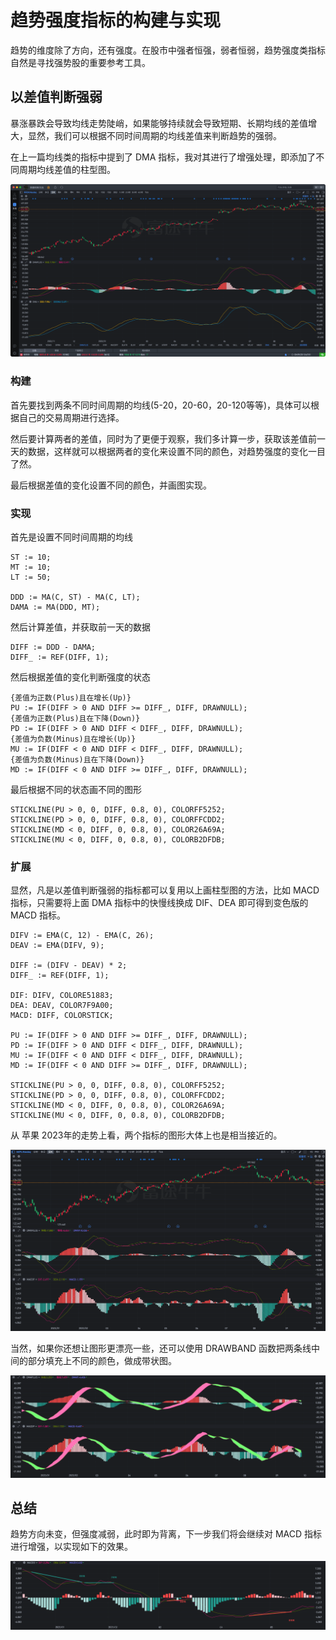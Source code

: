 # 趋势强度指标的构建与实现
趋势的维度除了方向，还有强度。在股市中强者恒强，弱者恒弱，趋势强度类指标自然是寻找强势股的重要参考工具。

## 以差值判断强弱
暴涨暴跌会导致均线走势陡峭，如果能够持续就会导致短期、长期均线的差值增大，显然，我们可以根据不同时间周期的均线差值来判断趋势的强弱。

在上一篇均线类的指标中提到了 DMA 指标，我对其进行了增强处理，即添加了不同周期均线差值的柱型图。

![](imgs/06-indicators-dma.jpg)

### 构建
首先要找到两条不同时间周期的均线(5-20，20-60，20-120等等)，具体可以根据自己的交易周期进行选择。

然后要计算两者的差值，同时为了更便于观察，我们多计算一步，获取该差值前一天的数据，这样就可以根据两者的变化来设置不同的颜色，对趋势强度的变化一目了然。

最后根据差值的变化设置不同的颜色，并画图实现。

### 实现

首先是设置不同时间周期的均线

```
ST := 10;
MT := 10;
LT := 50;

DDD := MA(C, ST) - MA(C, LT);
DAMA := MA(DDD, MT);
```

然后计算差值，并获取前一天的数据

```
DIFF := DDD - DAMA;
DIFF_ := REF(DIFF, 1);
```

然后根据差值的变化判断强度的状态

```
{差值为正数(Plus)且在增长(Up)}
PU := IF(DIFF > 0 AND DIFF >= DIFF_, DIFF, DRAWNULL);
{差值为正数(Plus)且在下降(Down)}
PD := IF(DIFF > 0 AND DIFF < DIFF_, DIFF, DRAWNULL);
{差值为负数(Minus)且在增长(Up)}
MU := IF(DIFF < 0 AND DIFF < DIFF_, DIFF, DRAWNULL);
{差值为负数(Minus)且在下降(Down)}
MD := IF(DIFF < 0 AND DIFF >= DIFF_, DIFF, DRAWNULL);
```

最后根据不同的状态画不同的图形

```
STICKLINE(PU > 0, 0, DIFF, 0.8, 0), COLORFF5252;
STICKLINE(PD > 0, 0, DIFF, 0.8, 0), COLORFFCDD2;
STICKLINE(MD < 0, DIFF, 0, 0.8, 0), COLOR26A69A;
STICKLINE(MU < 0, DIFF, 0, 0.8, 0), COLORB2DFDB;
```

### 扩展

显然，凡是以差值判断强弱的指标都可以复用以上画柱型图的方法，比如 MACD 指标，只需要将上面 DMA 指标中的快慢线换成 DIF、DEA 即可得到变色版的 MACD 指标。

```
DIFV := EMA(C, 12) - EMA(C, 26);
DEAV := EMA(DIFV, 9);

DIFF := (DIFV - DEAV) * 2;
DIFF_ := REF(DIFF, 1);

DIF: DIFV, COLORE51883;
DEA: DEAV, COLOR7F9A00;
MACD: DIFF, COLORSTICK;

PU := IF(DIFF > 0 AND DIFF >= DIFF_, DIFF, DRAWNULL);
PD := IF(DIFF > 0 AND DIFF < DIFF_, DIFF, DRAWNULL);
MU := IF(DIFF < 0 AND DIFF < DIFF_, DIFF, DRAWNULL);
MD := IF(DIFF < 0 AND DIFF >= DIFF_, DIFF, DRAWNULL);

STICKLINE(PU > 0, 0, DIFF, 0.8, 0), COLORFF5252;
STICKLINE(PD > 0, 0, DIFF, 0.8, 0), COLORFFCDD2;
STICKLINE(MD < 0, DIFF, 0, 0.8, 0), COLOR26A69A;
STICKLINE(MU < 0, DIFF, 0, 0.8, 0), COLORB2DFDB;
```

从 苹果 2023年的走势上看，两个指标的图形大体上也是相当接近的。

![](imgs/07-indicators-dma-macd.jpg)

当然，如果你还想让图形更漂亮一些，还可以使用 DRAWBAND 函数把两条线中间的部分填充上不同的颜色，做成带状图。

![](imgs/07-indicators-band.jpg)

## 总结

趋势方向未变，但强度减弱，此时即为背离，下一步我们将会继续对 MACD 指标进行增强，以实现如下的效果。

![](imgs/07-indicators-diver.jpg)








